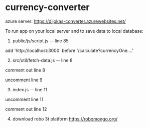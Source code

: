 # currency-converter

azure server: 
https://dijokas-converter.azurewebsites.net/

To run app on your local server and to save data to local database:

1. public/js/script.js  -- line 85

  add 'http://localhost:3000' before '/calculate?currencyOne....'

2. src/util/fetch-data.js  -- line 8

  comment out line 8

  uncomment line 9
  
3. index.js  -- line 11

  uncomment line 11

  comment out line 12
  
4. download robo 3t platform 
https://robomongo.org/
